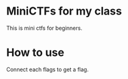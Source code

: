 # MiniCTFs for my class

This is mini ctfs for beginners.

# How to use

Connect each flags to get a flag.

